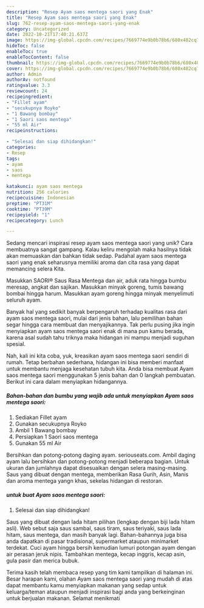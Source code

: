 ```yaml
---
description: "Resep Ayam saos mentega saori yang Enak"
title: "Resep Ayam saos mentega saori yang Enak"
slug: 762-resep-ayam-saos-mentega-saori-yang-enak
category: Uncategorized
date: 2022-10-21T17:40:21.637Z
image: https://img-global.cpcdn.com/recipes/7669774e9b0b78b6/680x482cq70/ayam-saos-mentega-saori-foto-resep-utama.jpg
hideToc: false
enableToc: true
enableTocContent: false
thumbnail: https://img-global.cpcdn.com/recipes/7669774e9b0b78b6/680x482cq70/ayam-saos-mentega-saori-foto-resep-utama.jpg
cover: https://img-global.cpcdn.com/recipes/7669774e9b0b78b6/680x482cq70/ayam-saos-mentega-saori-foto-resep-utama.jpg
author: Admin
authorAv: notfound
ratingvalue: 3.3
reviewcount: 24
recipeingredient:
- "Fillet ayam"
- "secukupnya Royko"
- "1 Bawang bombay"
- "1 Saori saos mentega"
- "55 ml Air"
recipeinstructions:

- "Selesai dan siap dihidangkan!"
categories:
- Resep
tags:
- ayam
- saos
- mentega

katakunci: ayam saos mentega 
nutrition: 256 calories
recipecuisine: Indonesian
preptime: "PT31M"
cooktime: "PT39M"
recipeyield: "1"
recipecategory: Lunch

---
```





Sedang mencari inspirasi resep ayam saos mentega saori yang unik? Cara membuatnya sangat gampang. Kalau keliru mengolah maka hasilnya tidak akan memuaskan dan bahkan tidak sedap. Padahal ayam saos mentega saori yang enak seharusnya memiliki aroma dan cita rasa yang dapat memancing selera Kita.





Masukkan SAORI® Saus Rasa Mentega dan air, aduk rata hingga bumbu meresap, angkat dan sajikan. Masukkan minyak goreng, tumis bawang bombai hingga harum. Masukkan ayam goreng hingga minyak menyelimuti seluruh ayam.

Banyak hal yang sedikit banyak berpengaruh terhadap kualitas rasa dari ayam saos mentega saori, mulai dari jenis bahan, lalu pemilihan bahan segar hingga cara membuat dan menyajikannya. Tak perlu pusing jika ingin menyiapkan ayam saos mentega saori enak di mana pun kamu berada, karena asal sudah tahu triknya maka hidangan ini mampu menjadi suguhan spesial.






Nah, kali ini kita coba, yuk, kreasikan ayam saos mentega saori sendiri di rumah. Tetap berbahan sederhana, hidangan ini bisa memberi manfaat untuk membantu menjaga kesehatan tubuh kita. Anda bisa membuat Ayam saos mentega saori menggunakan 5 jenis bahan dan 0 langkah pembuatan. Berikut ini cara dalam menyiapkan hidangannya.

<!--inarticleads1-->

##### Bahan-bahan dan bumbu yang wajib ada untuk menyiapkan Ayam saos mentega saori:

1. Sediakan Fillet ayam
1. Gunakan secukupnya Royko
1. Ambil 1 Bawang bombay
1. Persiapkan 1 Saori saos mentega
1. Gunakan 55 ml Air


Bersihkan dan potong-potong daging ayam. seriouseats.com. Ambil daging ayam lalu bersihkan dan potong-potong menjadi beberapa bagian. Untuk ukuran dan jumlahnya dapat disesuaikan dengan selera masing-masing. Saus yang dibuat dengan mentega, memberikan Rasa Gurih, Asin, Manis dan aroma mentega yangn khas, sekelas hidangan di restoran. 

<!--inarticleads2-->

#####  untuk buat Ayam saos mentega saori:


1. Selesai dan siap dihidangkan!

Saus yang dibuat dengan lada hitam pilihan (lengkap dengan biji lada hitam asli). Web sebut saja saus sambal, saus tiram, saus teriyaki, saus lada hitam, saus mentega, dan masih banyak lagi. Bahan-bahannya juga bisa anda dapatkan di pasar tradisional, supermarket ataupun minimarket terdekat. Cuci ayam hingga bersih kemudian lumuri potongan ayam dengan air perasan jeruk nipis. Tambahkan mentega, kecap inggris, kecap asin, gula pasir dan merica bubuk. 

Terima kasih telah membaca resep yang tim kami tampilkan di halaman ini. Besar harapan kami, olahan Ayam saos mentega saori yang mudah di atas dapat membantu kamu menyiapkan makanan yang sedap untuk keluarga/teman ataupun menjadi inspirasi bagi anda yang berkeinginan untuk berjualan makanan. Selamat menikmati
